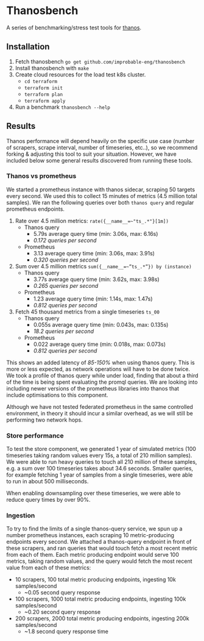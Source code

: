 # Thanosbench
A series of benchmarking/stress test tools for [thanos](https://github.com/improbable-eng/thanos).

## Installation
1. Fetch thanosbench `go get github.com/improbable-eng/thanosbench`
1. Install thanosbench with `make`
1. Create cloud resources for the load test k8s cluster.
   * `cd terraform`
   * `terraform init`
   * `terraform plan`
   * `terraform apply`
1. Run a benchmark `thanosbench --help`

## Results
Thanos performance will depend heavily on the specific use case (number of scrapers, scrape interval, number of timeseries, etc..), so we recommend forking & adjusting this tool to suit your situation. However, we have included below some general results discovered from running these tools.

### Thanos vs prometheus
We started a prometheus instance with thanos sidecar, scraping 50 targets every second. We used this to collect 15 minutes of metrics (4.5 million total samples). We ran the following queries over both `thanos query` and regular prometheus endpoints.
1. Rate over 4.5 million metrics: `rate({__name__=~"ts_.*"}[1m])`
   * Thanos query
      * 5.79s average query time (min: 3.06s, max: 6.16s)
      * *0.172 queries per second*
   * Prometheus
      * 3.13 average query time (min: 3.06s, max: 3.91s)
      * *0.320 queries per second*
1. Sum over 4.5 million metrics `sum({__name__=~”ts_.*”}) by (instance)`
   * Thanos query
      * 3.77s average query time (min: 3.62s, max: 3.98s)
      * *0.265 queries per second*
   * Prometheus
      * 1.23 average query time (min: 1.14s, max: 1.47s)
      * *0.812 queries per second*
1. Fetch 45 thousand metrics from a single timeseries `ts_00`
   * Thanos query
      * 0.055s average query time (min: 0.043s, max: 0.135s)
      * *18.2 queries per second*
   * Prometheus
      * 0.022 average query time (min: 0.018s, max: 0.073s)
      * *0.812 queries per second*

This shows an added latency of *85-150%* when using thanos query. This is more or less expected, as network operations will have to be done twice. We took a profile of thanos query while under load, finding that about a third of the time is being spent evaluating the promql queries. We are looking into including newer versions of the prometheus libraries into thanos that include optimisations to this component. 

Although we have not tested federated prometheus in the same controlled environment, in theory it should incur a similar overhead, as we will still be performing two network hops.

### Store performance
To test the store component, we generated 1 year of simulated metrics (100 timeseries taking random values every 15s, a total of 210 million samples). We were able to run heavy queries to touch all 210 million of these samples, e.g. a sum over 100 timeseries takes about 34.6 seconds. Smaller queries, for example fetching 1 year of samples from a single timeseries, were able to run in about 500 milliseconds.

When enabling downsampling over these timeseries, we were able to reduce query times by over 90%. 

### Ingestion
To try to find the limits of a single thanos-query service, we spun up a number prometheus instances, each scraping 10 metric-producing endpoints every second. We attached a thanos-query endpoint in front of these scrapers, and ran queries that would touch fetch a most recent metric from each of them. Each metric producing endpoint would serve 100 metrics, taking random values, and the query would fetch the most recent value from each of these metrics:
* 10 scrapers, 100 total metric producing endpoints, ingesting 10k samples/second
   * ~0.05 second query response
* 100 scrapers, 1000 total metric producing endpoints, ingesting 100k samples/second
   * ~0.20 second query response
* 200 scrapers, 2000 total metric producing endpoints, ingesting 200k samples/second
  * ~1.8 second query response time

